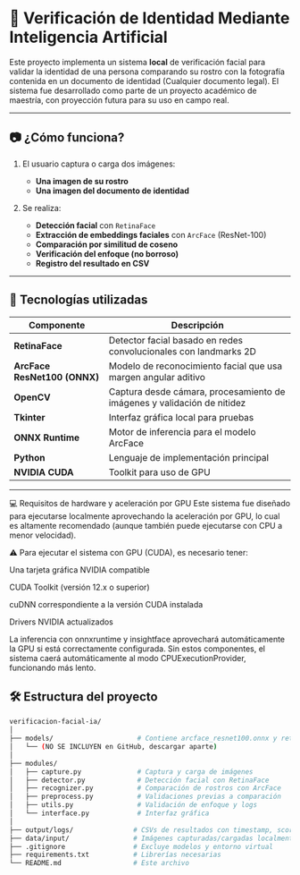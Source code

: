 # 🔐 Verificación de Identidad Mediante Inteligencia Artificial

Este proyecto implementa un sistema **local** de verificación facial para validar la identidad de una persona comparando su rostro con la fotografía contenida en un documento de identidad (Cualquier documento legal). El sistema fue desarrollado como parte de un proyecto académico de maestría, con proyección futura para su uso en campo real.

---

## 📷 ¿Cómo funciona?

1. El usuario captura o carga dos imágenes:
   - **Una imagen de su rostro**
   - **Una imagen del documento de identidad**

2. Se realiza:
   - **Detección facial** con `RetinaFace`
   - **Extracción de embeddings faciales** con `ArcFace` (ResNet-100)
   - **Comparación por similitud de coseno**
   - **Verificación del enfoque (no borroso)**
   - **Registro del resultado en CSV**

---

## 🧠 Tecnologías utilizadas

| Componente | Descripción |
|-----------|-------------|
| **RetinaFace** | Detector facial basado en redes convolucionales con landmarks 2D |
| **ArcFace ResNet100 (ONNX)** | Modelo de reconocimiento facial que usa margen angular aditivo |
| **OpenCV** | Captura desde cámara, procesamiento de imágenes y validación de nitidez |
| **Tkinter** | Interfaz gráfica local para pruebas |
| **ONNX Runtime** | Motor de inferencia para el modelo ArcFace |
| **Python** | Lenguaje de implementación principal |
| **NVIDIA CUDA** | Toolkit para uso de GPU |

---

💻 Requisitos de hardware y aceleración por GPU
Este sistema fue diseñado para ejecutarse localmente aprovechando la aceleración por GPU, lo cual es altamente recomendado (aunque también puede ejecutarse con CPU a menor velocidad).

⚠️ Para ejecutar el sistema con GPU (CUDA), es necesario tener:

Una tarjeta gráfica NVIDIA compatible

CUDA Toolkit (versión 12.x o superior)

cuDNN correspondiente a la versión CUDA instalada

Drivers NVIDIA actualizados

La inferencia con onnxruntime y insightface aprovechará automáticamente la GPU si está correctamente configurada.
Sin estos componentes, el sistema caerá automáticamente al modo CPUExecutionProvider, funcionando más lento.

## 🛠️ Estructura del proyecto

```bash
verificacion-facial-ia/
│
├── models/                     # Contiene arcface_resnet100.onnx y retinaface_resnet50.pth
│   └── (NO SE INCLUYEN en GitHub, descargar aparte)
│
├── modules/
│   ├── capture.py              # Captura y carga de imágenes
│   ├── detector.py             # Detección facial con RetinaFace
│   ├── recognizer.py           # Comparación de rostros con ArcFace
│   ├── preprocess.py           # Validaciones previas a comparación
│   ├── utils.py                # Validación de enfoque y logs
│   └── interface.py            # Interfaz gráfica
│
├── output/logs/               # CSVs de resultados con timestamp, score y match
├── data/input/                # Imágenes capturadas/cargadas localmente
├── .gitignore                 # Excluye modelos y entorno virtual
├── requirements.txt           # Librerías necesarias
└── README.md                  # Este archivo

